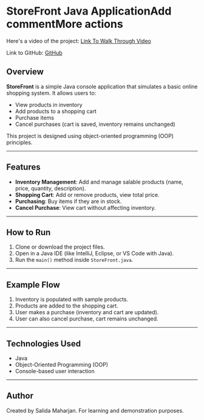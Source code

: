 # StoreFront Java ApplicationAdd commentMore actions

Here's a video of the project:
[Link To Walk Through Video](https://youtu.be/w3TdUM4bEH4)

Link to GitHub: [GitHub](https://github.com/salidamaharjan/CST-239-Milestone1-StockFront-JAVA-II/tree/master/src)

## Overview

**StoreFront** is a simple Java console application that simulates a basic online shopping system. It allows users to:

- View products in inventory
- Add products to a shopping cart
- Purchase items
- Cancel purchases (cart is saved, inventory remains unchanged)

This project is designed using object-oriented programming (OOP) principles.

---

## Features

- **Inventory Management**: Add and manage salable products (name, price, quantity, description).
- **Shopping Cart**: Add or remove products, view total price.
- **Purchasing**: Buy items if they are in stock.
- **Cancel Purchase**: View cart without affecting inventory.


---

## How to Run

1. Clone or download the project files.
2. Open in a Java IDE (like IntelliJ, Eclipse, or VS Code with Java).
3. Run the `main()` method inside `StoreFront.java`.

---

## Example Flow

1. Inventory is populated with sample products.
2. Products are added to the shopping cart.
3. User makes a purchase (inventory and cart are updated).
4. User can also cancel purchase, cart remains unchanged.

---

## Technologies Used

- Java
- Object-Oriented Programming (OOP)
- Console-based user interaction

---


## Author

Created by Salida Maharjan.
For learning and demonstration purposes.
